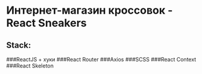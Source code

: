 # Интернет-магазин кроссовок - React Sneakers


## Stack:

###ReactJS + хуки
###React Router
###Axios
###SCSS
###React Context
###React Skeleton




